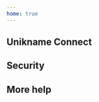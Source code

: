 ```yaml
---
home: true
---
```


<cardcontainer>
<card title="Introduction" description="What is Unikname?" url="/1-what-is-unikname"/>
<!-- card title="User Rewarding System" description="Everything about user rewards, and how to get it and to use it." url="/1-what-is-unikname/what-is-unikname-user-rewarding-system" / -->
<!-- card title="Key Concepts" description="" url="/4-key-concepts"/ --> 
<card title="@unikname ID" description="The best place to start to know how to get and use your universal ID" url="/2-unikname-id"/>
</cardcontainer>

<!-- card title="Freemium and Premium @unikname" description="" url="/2-unikname-id/#freemium-and-premium-unikname"/ -->
<!-- card title="@unikname Lifecycle" description="" url="/2-unikname-id/#unikname-lifecycle" disable/ -->
<!-- card title="@unikname Properties and Badges" description="" url="/2-unikname-id/#unikname-properties-and-badges" disable/ -->
<!-- card title="UNS tokens" description="" url="/2-unikname-id/#uns-unikname-tokens" disable/ -->

<hseparator y="15px"/>

## Unikname Connect

<cardcontainer>
<card title="Getting started with Unikname Connect" description="The next-generation authentication solution" url="/3-unikname-connect"/>
<card title="Unikname Connect Account" description="Get your credentials to activate Unikname Connect on your website" url="/3-unikname-connect/howto-signup-unconnect-account"/>
<card title="Trust Certificate" description="Get and setup the @unikname Trust Certificate for your website" url="/3-unikname-connect/howto-create-unikname-trust-certificate-organization"/>
<card title="Integration Guide lines" description="Guide lines to integrate Unikname Connect on your website" url="/3-unikname-connect/integration-technology/guide-lines"/>
<!--card title="Example of integrations" description="See example of setup and code" url="/3-unikname-connect/example-of-integrations"/-->
<!-- card title="Join the partnership program" description="coming soon..." url="/3-unikname-connect/howto-join-the-partnership-program" disable / -->
<!-- card title="UX UI Signup and Login Guides" description="coming soon..." url="/3-unikname-connect/ux-ui-signup-login-guides" disable / -->
</cardcontainer>
<cardcontainer>
<card icon="./wordpress-logo.png" description="Wordpress Integration" url="3-unikname-connect/integration-technology/wordpress/"/>
<card icon="./woocommerce-logo.png" description="Woocommerce Integration" url="3-unikname-connect/integration-technology/woocommerce/"/>
<card icon="./discourse-logo.png" description="Discourse Integration" url="3-unikname-connect/integration-technology/discourse/"/>
<card icon="./matomo-logo.png" description="Matomo Integration" url="3-unikname-connect/integration-technology/matomo/"/>
<card icon="./nodejs-logo.png" description="Nodejs Integration" url="3-unikname-connect/integration-technology/nodejs/"/>
<card icon="./spring-boot-logo.png" description="Spring Boot Integration" url="3-unikname-connect/integration-technology/spring-boot/"/>
<card icon="./auth0-logo.png" description="Auth0 Integration" url="3-unikname-connect/integration-technology/auth0/"/>
<card icon="./oauth2.0-openidconnect-logo.png" description="OAuth2.0 - OIDC Integration" url="3-unikname-connect/integration-technology/oauth2.0-openidconnect/"/>
</cardcontainer>

<hseparator y="15px"/>

## Security

<cardcontainer>
<card title="Hack Protections" description="Discover Unikname hack protections" url="5-security/security-hack-protections"/>
<card title="Security Vulnerabilities" description="How Unikname Handles Security Vulnerabilities" url="/5-security/security-vulnerabilities"/>
<card title="Participate in securing the network" description="coming soon..." url="/5-security/securing-the-uns-network" disable />
</cardcontainer>

<hseparator y="15px"/>

## More help

<cardcontainer>
<card title="Glossary" description="Terminology specifically related to Unikname Ecosystem" url="/9-more-help/glossary"/>
<card title="QnA" description="Most frequent Questions & Answers" url="9-more-help/qna"/>
<card title="Powered by ARK.IO" description="Know more about our partnership with ARK.IO" url="/9-more-help/powered-by-ark-io"/>
</cardcontainer>

